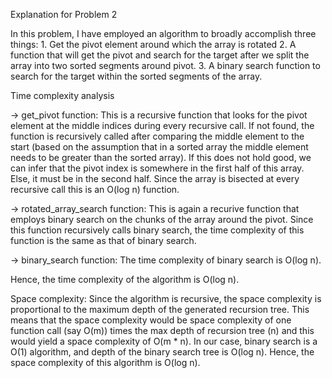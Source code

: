 Explanation for Problem 2

In this problem, I have employed an algorithm to broadly accomplish three things:
    1. Get the pivot element around which the array is rotated
    2. A function that will get the pivot and search for the target after we split the array into two sorted segments around pivot.
    3. A binary search function to search for the target within the sorted segments of the array.

Time complexity analysis

  -> get_pivot function: This is a recursive function that looks for the pivot element
     at the middle indices during every recursive call. If not found, the function is recursively
     called after comparing the middle element to the start (based on the assumption that in a sorted array
     the middle element needs to be greater than the sorted array). If this does not hold good, we can infer that the
     pivot index is somewhere in the first half of this array. Else, it must be in the second half. Since the array is bisected at every recursive call this is an O(log n) function.

  -> rotated_array_search function: This is again a recurive function that employs binary search on the
     chunks of the array around the pivot. Since this function recursively calls binary search, the time complexity
     of this function is the same as that of binary search.

  -> binary_search function: The time complexity of binary search is O(log n).

  Hence, the time complexity of the algorithm is O(log n).

Space complexity: Since the algorithm is recursive, the space complexity is proportional to the maximum depth of the generated recursion tree. This means that the space complexity would be space complexity of one function call (say O(m))
times the max depth of recursion tree (n) and this would yield a space complexity of O(m * n). In our case, binary search is a O(1) algorithm, and depth of the binary search tree is O(log n). Hence, the space complexity of this algorithm is O(log n).

